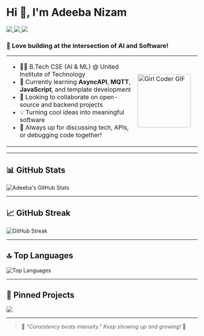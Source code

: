 <h1 align="left">Hi 👋, I'm Adeeba Nizam</h1>

<p align="left">
  <a href="https://www.linkedin.com/in/adeeba-nizam-62640729b" target="_blank">
    <img src="https://img.shields.io/badge/-Adeeba%20Nizam-lightblue?style=flat-square&logo=Linkedin&logoColor=white" />
  </a>
  <a href="mailto:adeebanizam10@gmail.com">
    <img src="https://img.shields.io/badge/Gmail-adeebanizam10@gmail.com-red?style=flat-square&logo=gmail&logoColor=white" />
  </a>
  <a href="mailto:adeebanizam63@gmail.com">
    <img src="https://img.shields.io/badge/Gmail-adeebanizam63@gmail.com-red?style=flat-square&logo=gmail&logoColor=white" />
  </a>
</p>

### 🤖 Love building at the intersection of AI and Software!

<table>
<tr>

<td>

- 👩‍🎓 B.Tech CSE (AI & ML) @ United Institute of Technology  
- 🌱 Currently learning **AsyncAPI**, **MQTT**, **JavaScript**, and template development  
- 👯 Looking to collaborate on open-source and backend projects  
- 💡 Turning cool ideas into meaningful software  
- 💬 Always up for discussing tech, APIs, or debugging code together!

</td>
<td width="150">
  <img src="https://user-images.githubusercontent.com/74038190/212741999-016fddbd-617a-4448-8042-0ecf907aea25.gif" alt="Girl Coder GIF" width="140"/>
</td>
</tr>
</table>

---

## 📊 GitHub Stats

<p align="left">
  <img src="https://github-readme-stats.vercel.app/api?username=AdeebaNizam404&show_icons=true&theme=skyblue" alt="Adeeba's GitHub Stats" />
</p>

---

## 📈 GitHub Streak

<p align="left">
  <img src="https://streak-stats.demolab.com?user=AdeebaNizam404&theme=lightblue&hide_border=true" alt="GitHub Streak" />
</p>

---

## 🔝 Top Languages

<p align="left">
  <img src="https://github-readme-stats.vercel.app/api/top-langs/?username=AdeebaNizam404&layout=compact&theme=skyblue" alt="Top Languages" />
</p>

---

## 📌 Pinned Projects

<p align="left">
  <a href="https://github.com/AdeebaNizam404/TamplateTutorial">
    <img align="center" src="https://github-readme-stats.vercel.app/api/pin/?username=AdeebaNizam404&repo=TamplateTutorial&theme=skyblue" />
  </a>
</p>

---

> 🌟 *“Consistency beats intensity.” Keep showing up and growing!* 💪


